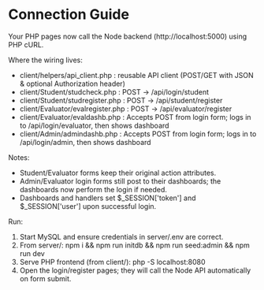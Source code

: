 Connection Guide
================
Your PHP pages now call the Node backend (http://localhost:5000) using PHP cURL.

Where the wiring lives:
- client/helpers/api_client.php : reusable API client (POST/GET with JSON & optional Authorization header)
- client/Student/studcheck.php : POST -> /api/login/student
- client/Student/studregister.php : POST -> /api/student/register
- client/Evaluator/evalregister.php : POST -> /api/evaluator/register
- client/Evaluator/evaldashb.php : Accepts POST from login form; logs in to /api/login/evaluator, then shows dashboard
- client/Admin/admindashb.php : Accepts POST from login form; logs in to /api/login/admin, then shows dashboard

Notes:
- Student/Evaluator forms keep their original action attributes.
- Admin/Evaluator login forms still post to their dashboards; the dashboards now perform the login if needed.
- Dashboards and handlers set $_SESSION['token'] and $_SESSION['user'] upon successful login.

Run:
1) Start MySQL and ensure credentials in server/.env are correct.
2) From server/: npm i && npm run initdb && npm run seed:admin && npm run dev
3) Serve PHP frontend (from client/): php -S localhost:8080
4) Open the login/register pages; they will call the Node API automatically on form submit.
